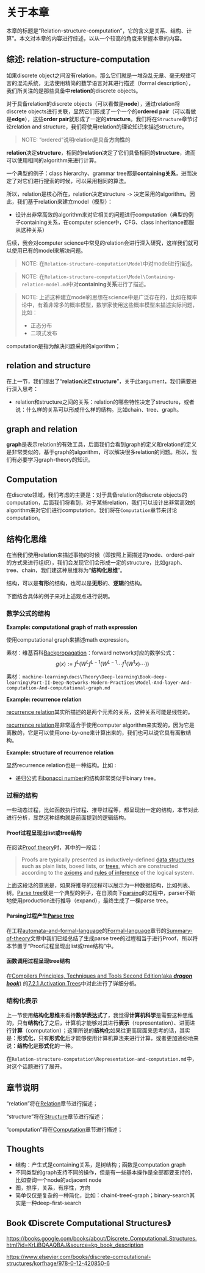 # 关于本章

本章的标题是“Relation-structure-computation”，它的含义是关系、结构、计算”。本文对本章的内容进行综述，以从一个较高的角度来掌握本章的内容。

## 综述: relation-structure-computation

如果discrete object之间没有relation，那么它们就是一堆杂乱无章、毫无规律可言的混沌系统，无法使用精简的数学语言对其进行描述（formal description），我们所关注的是那些具备中**relation**的discrete objects。

对于具备relation的discrete objects（可以看做是**node**），通过relation将discrete objects进行关联，显然它们形成了一个一个的**ordered pair**（可以看做是**edge**），这些**order pair**就形成了一定的**structure**。我们将在`Structure`章节讨论relation and structure，我们将使用relation的理论知识来描述structure。

> NOTE: “ordered”说明relation是具备**方向性**的

**relation**决定**structure**，相同的**relation**决定了它们具备相同的**structure**，进而可以使用相同的algorithm来进行计算。

一个典型的例子：class hierarchy、grammar tree都是**containing关系**，进而决定了对它们进行搜索的时候，可以采用相同的算法。

所以，relation是核心所在，relation决定structure  `->` 决定采用的algorithm。因此，我们基于relation来建立model（模型）：

- 设计出非常高效的algorithm来对它相关的问题进行computation（典型的例子containing关系，在computer science中，CFG、class inheritance都服从这种关系）

后续，我会对computer science中常见的relation会进行深入研究，这样我们就可以使用已有的model来解决问题。

> NOTE: 在`Relation-structure-computation\Model`中对model进行描述。

> NOTE: 在`Relation-structure-computation\Model\Containing-relation-model.md`中对**containing关系**进行了描述。

> NOTE: 上述这种建立model的思想在science中是广泛存在的，比如在概率论中，有着非常多的概率模型，数学家使用这些概率模型来描述实际问题，比如：
>
> - 正态分布
> - 二项式发布

computation是指为解决问题采用的algorithm；

## relation and structure

在上一节，我们提出了“**relation**决定**structure**”，关于此argument，我们需要进行深入思考：

- relation和structure之间的关系：relation的哪些特性决定了structure，或者说：什么样的关系可以形成什么样的结构。比如chain、tree、graph。

## graph and relation

**graph**是表示relation的有效工具，后面我们会看到graph的定义和relation的定义是非常类似的，基于graph的algorithm，可以解决很多relation的问题。所以，我们有必要学习graph-theory的知识。



## Computation

在discrete领域，我们考虑的主要是：对于具备relation的discrete objects的computation，后面我们将看到，对于某些relation，我们可以设计出非常高效的algorithm来对它们进行computation，我们将在`Computation`章节来讨论computation。





## 结构化思维

在当我们使用relation来描述事物的时候（即按照上面描述的node、orderd-pair的方式来进行组织），我们会发现它们会形成一定的structure，比如graph、tree、chain，我们建这种思维称为“**结构化思维**”。

结构，可以是**有形**的结构，也可以是**无形**的、**逻辑**的结构。

下面结合具体的例子来对上述观点进行说明。

### 数学公式的结构

**Example: computational graph of math expression**

使用computational graph来描述math expression。

素材：维基百科[Backpropagation](https://en.wikipedia.org/wiki/Backpropagation)：forward network对应的数学公式：
$$
g(x):=f^{L}(W^{L}f^{L-1}(W^{L-1}\cdots f^{1}(W^{1}x)\cdots ))
$$



素材：`machine-learning\docs\Theory\Deep-learning\Book-deep-learning\Part-II-Deep-Networks-Modern-Practices\Model-And-layer-And-computation-And-computational-graph.md`



**Example: recurrence relation**

[recurrence relation](./Recursion/Recurrence-relation.md)其实所描述的是两个元素的关系，这种关系可能是线性的。

[recurrence relation](./Recursion/Recurrence-relation.md)是非常适合于使用computer algorithm来实现的，因为它是离散的，它是可以使用one-by-one来计算出来的，我们也可以说它具有离散结构。



**Example: structure of  recurrence relation**

显然recurrence relation也是一种结构。比如 :

- 递归公式 [Fibonacci number](https://en.wikipedia.org/wiki/Fibonacci_number)的结构非常类似于binary tree。



### 过程的结构

一些动态过程，比如函数执行过程、推导过程等，都呈现出一定的结构，本节对此进行分析，显然这种结构就是前面提到的逻辑结构。

#### Proof过程呈现出list或tree结构

在阅读[Proof theory](https://en.wikipedia.org/wiki/Proof_theory)时，其中的一段话：

> Proofs are typically presented as inductively-defined [data structures](https://en.wikipedia.org/wiki/Data_structures) such as plain lists, boxed lists, or [trees](https://en.wikipedia.org/wiki/Tree_(data_structure)), which are constructed according to the [axioms](https://en.wikipedia.org/wiki/Axiom) and [rules of inference](https://en.wikipedia.org/wiki/Rule_of_inference) of the logical system.

上面这段话的意思是，如果将推导的过程可以展示为一种数据结构，比如列表、树。[Parse tree](http://en.wikipedia.org/wiki/Parse_tree)就是一个典型的例子，在自顶向下[parsing](https://en.wikipedia.org/wiki/Parsing)的过程中，parser不断地使用production进行推导（expand），最终生成了一棵parse tree。

#### Parsing过程产生[Parse tree](http://en.wikipedia.org/wiki/Parse_tree)

在工程[automata-and-formal-language](https://dengking.github.io/automata-and-formal-language/)的[Formal-language](https://dengking.github.io/automata-and-formal-language/Formal-language/)章节的[Summary-of-theory](https://dengking.github.io/automata-and-formal-language/Formal-language/Summary-of-theory/)文章中我们已经总结了生成parse tree的过程相当于进行Proof，所以将本节置于“Proof过程呈现出list或tree结构”中。

#### 函数调用过程呈现tree结构

在[Compilers Principles, Techniques and Tools Second Edition(aka ***dragon book***)](https://en.wikipedia.org/wiki/Compilers:_Principles,_Techniques,_and_Tools) 的[7.2.1 Activation Trees](https://dengking.github.io/compiler-principle/Chapter-7-Run-Time-Environments/7.2-Stack-Allocation-of-Space/#721-activation-trees)中对此进行了详细分析。



### 结构化表示

上一节使用**结构化思维**来看待**数学表达式**了，我觉得**计算机科学**是需要这种思维的，只有**结构化**了之后，计算机才能够对其进行**表示**（representation）、进而进行**计算**（computation）；这里所说的**结构化**如果往更高层面来思考的话，其实是：**形式化**，只有**形式化**后才能够使用计算机算法来进行计算，或者更加通俗地来说：**结构化**是**形式化**的一种。

在`Relation-structure-computation\Representation-and-computation.md`中，对这个话题进行了展开。

## 章节说明

“relation”将在[Relation](./Relation/index.md)章节进行描述；

“structure”将在[Structure](./Structure/index.md)章节进行描述；

“computation”将在[Computation](./Computation/index.md)章节进行描述；



## Thoughts

- 结构：产生式是containing关系，是树结构；函数是computation graph
- 不同类型的graph支持不同的操作，但是有一些基本操作是全部都要支持的，比如查询一个node的adjacent node
- 图，排序，关系，有序性，方向
- 简单仅仅是复杂的一种简化，比如：chain《-tree《-graph；binary-search其实是一种deep-first-search



## Book 《Discrete Computational Structures》

https://books.google.com/books/about/Discrete_Computational_Structures.html?id=KrLiBQAAQBAJ&source=kp_book_description

https://www.elsevier.com/books/discrete-computational-structures/korfhage/978-0-12-420850-6